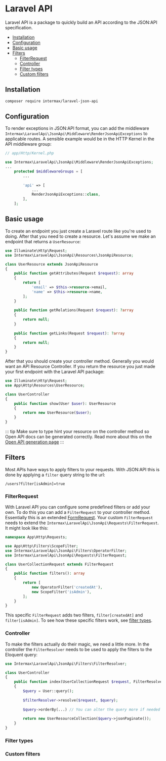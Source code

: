 # Laravel API

Laravel API is a package to quickly build an API according to the JSON:API specification.

- [Installation](#installation)
- [Configuration](#configuration)
- [Basic usage](#basic-usage)
- [Filters](#filters)
    * [FilterRequest](#filterrequest)
    * [Controller](#controller)
    * [Filter types](#filter-types)
    * [Custom filters](#custom-filters)

## Installation

```bash
composer require intermax/laravel-json-api
```

## Configuration

To render exceptions in JSON:API format, you can add the middleware `Intermax\LaravelApi\JsonApi\Middleware\RenderJsonApiExceptions` to applicable routes. A sensible example would be in the HTTP Kernel in the API middleware group:

```php
// app/Http/Kernel.php

use Intermax\LaravelApi\JsonApi\Middleware\RenderJsonApiExceptions;
...
    protected $middlewareGroups = [
        ...
    
        'api' => [
            ...
            RenderJsonApiExceptions::class,
        ],
    ];
```

## Basic usage

To create an endpoint you just create a Laravel route like you're used to doing. After that you need to create a resource. Let's assume we make an endpoint that returns a `UserResource`:

```php
use Illuminate\Http\Request;
use Intermax\LaravelApi\JsonApi\Resources\JsonApiResource;

class UserResource extends JsonApiResource
{
    public function getAttributes(Request $request): array
    {
        return [
            'email' => $this->resource->email,
            'name' => $this->resource->name,
        ];
    }
    
    public function getRelations(Request $request): ?array
    {
        return null;
    }
    
    public function getLinks(Request $request): ?array
    {
        return null;
    }
}
```

After that you should create your controller method. Generally you would want an API Resource Controller. If you return the resource you just made your first endpoint with the Laravel API package:

```php
use Illuminate\Http\Request;
use App\Http\Resources\UserResource;

class UserController
{
    public function show(User $user): UserResource
    {
        return new UserResource($user);
    }
}
```

::: tip
Make sure to type hint your resource on the controller method so Open API docs can be generated correctly. Read more about this on the [Open API generation page](open-api-generation.md)
:::

## Filters

Most APIs have ways to apply filters to your requests. With JSON:API this is done by applying a `filter` query string to the url:

```
/users?filter[isAdmin]=true
```

### FilterRequest
With Laravel API you can configure some predefined filters or add your own. To do this you can add a `FilterRequest` to your controller method. Essentially this is an extended [FormRequest](https://laravel.com/docs/8.x/validation#form-request-validation). Your custom `FilterRequest` needs to extend the `Intermax\LaravelApi\JsonApi\Requests\FilterRequest`. It might look like this:

```php 
namespace App\Http\Requests;

use App\Http\Filters\ScopeFilter;
use Intermax\LaravelApi\JsonApi\Filters\OperatorFilter;
use Intermax\LaravelApi\JsonApi\Requests\FilterRequest;

class UserCollectionRequest extends FilterRequest
{
    public function filters(): array
    {
        return [
            new OperatorFilter('createdAt'),
            new ScopeFilter('isAdmin'),
        ];
    }
}
```

This specific `FilterRequest` adds two filters, `filter[createdAt]` and `filter[isAdmin]`. To see how these specific filters work, see [filter types](#filter-types).

### Controller
To make the filters actually do their magic, we need a little more. In the controller the `FilterResolver` needs to be used to apply the filters to the Eloquent query:

```php
use Intermax\LaravelApi\JsonApi\Filters\FilterResolver;

class UserController
{
    public function index(UserCollectionRequest $request, FilterResolver $filterResolver): UserResourceCollection
    {
        $query = User::query();
        
        $filterResolver->resolve($request, $query);
        
        $query->orderBy(...) // You can alter the query more if needed
        
        return new UserResourceCollection($query->jsonPaginate());
    }
}
```

### Filter types

### Custom filters
